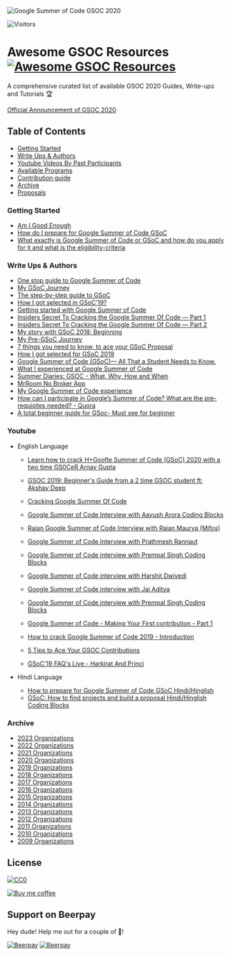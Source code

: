 ![Google Summer of Code GSOC 2020](https://miro.medium.com/max/2400/1*4e68uHCQeEwZctHT0708KA.jpeg)

![Visitors](https://visitor-badge.glitch.me/badge?page_id=realabbas.awesome-gsoc-roadmap)

# Awesome GSOC Resources [![Awesome GSOC Resources](https://cdn.rawgit.com/sindresorhus/awesome/d7305f38d29fed78fa85652e3a63e154dd8e8829/media/badge.svg)](https://github.com/sindresorhus/awesome)
A comprehensive curated list of available GSOC 2020 Guides, Write-ups and Tutorials 🏆

[Official Announcement of GSOC 2020](https://opensource.googleblog.com/2019/12/announcing-google-summer-of-code-2020.html)

## Table of Contents
- [Getting Started](#getting-started)
- [Write Ups & Authors](#write-ups--authors)
- [Youtube Videos By Past Participants](#Youtube)
- [Available Programs](#available-programs)
- [Contribution guide](contributing.md)
- [Archive](#Archive)
- [Proposals]()

### Getting Started

- [Am I Good Enough](https://google.github.io/gsocguides/student/am-i-good-enough)
- [How do I prepare for Google Summer of Code GSoC ](https://www.quora.com/How-do-I-prepare-for-the-Google-Summer-of-Code-GSoC)
- [What exactly is Google Summer of Code or GSoC and how do you apply for it and what is the eligibility-criteria](https://www.quora.com/What-exactly-is-Google-Summer-of-Code-or-GSoC-How-do-you-apply-for-it-and-what-is-the-eligibility-criteria)

### Write Ups & Authors

- [One stop guide to Google Summer of Code](https://medium.com/coding-blocks/one-stop-guide-to-google-summer-of-code-a9e803beeda7)
- [My GSoC Journey](https://medium.com/@ankushmalik631/my-gsoc-journey-4f02818fdb8d)
- [The step-by-step guide to GSoC](https://medium.com/@hellomeets/the-step-by-step-guide-to-gsoc-fea68daa8e0)
- [How I got selected in GSoC’19?](https://medium.com/coding-blocks/how-i-got-into-gsoc-2019-69e93cfb19b1)
- [Getting started with Google Summer of Code](https://medium.com/img-iit-roorkee/getting-started-with-google-summer-of-code-7dfb8f6d4572)
- [Insiders Secret To Cracking the Google Summer Of Code — Part 1](https://medium.com/fossmec/insiders-secret-to-cracking-the-google-summer-of-code-part-1-92e55dca5c18)
- [Insiders Secret To Cracking the Google Summer Of Code — Part 2](https://medium.com/fossmec/insiders-secret-to-cracking-the-google-summer-of-code-part-2-4c36b0ef8a8d)
- [My story with GSoC 2018: Beginning](https://medium.com/webpack/my-story-of-gsoc-2018-beginning-4c98d8966bfe)
- [My Pre-GSoC Journey](https://medium.com/my-gsoc-2019-journey/my-pre-gsoc-journey-2c528033b66d)
- [7 things you need to know, to ace your GSoC Proposal](https://hackernoon.com/7-things-you-need-to-know-to-ace-your-gsoc-proposal-8e422f2b6abe)
- [How I got selected for GSoC 2019](https://blog.usejournal.com/how-i-got-selected-for-gsoc-2019-75298b3e66ae)
- [Google Summer of Code (GSoC)— All That a Student Needs to Know.](https://code.likeagirl.io/google-summer-of-code-gsoc-whens-and-hows-for-students-4d8453a799bb)
- [What I experienced at Google Summer of Code](https://www.freecodecamp.org/news/the-google-summer-of-code-experience-e9329da27c66/)
- [Summer Diaries: GSOC - What, Why, How and When](http://watchout.iitr.ac.in/2019/05/summer-diaries-gsoc)
- [MrRoom No Broker App](https://www.mrroom.in)
- [My Google Summer of Code experience](https://blog.cloudboost.io/my-google-summer-of-code-experience-576bccd19788?gi=83bf64a854c2)
- [How can I participate in Google’s Summer of Code? What are the pre-requisites needed? - Quora](https://www.quora.com/How-can-I-participate-in-Google%E2%80%99s-Summer-of-Code-What-are-the-pre-requisites-needed)
- [A total beginner guide for GSoc- Must see for beginner](https://www.quora.com/How-can-I-prepare-for-Google-Summer-of-Code-2020-if-I-just-started-coding-and-have-never-contributed-to-Open-Source-before)

### Youtube

- English Language
    * [Learn how to crack H+Goofle Summer of Code (GSoC) 2020 with a two time GS0CeR Arnav Gupta](https://www.youtube.com/watch?v=76wmqvph6hg)
    * [GSOC 2019: Beginner's Guide from a 2 time GSOC student ft: Akshay Deep](https://www.youtube.com/watch?v=u0IPiGhpwRE)
    * [Cracking Google Summer Of Code](https://www.youtube.com/watch?v=nhtREXZgfP8)
    * [Google Summer of Code Interview with Aayush Arora Coding Blocks](https://www.youtube.com/watch?v=sG7EErHU6EM&list=PLl4Y2XuUavmvewAv_PUlXgzXWY44xjWmo&index=4)
    * [Rajan Google Summer of Code Interview with Rajan Maurya (Mifos)](https://www.youtube.com/watch?v=hJu20dyoG4A&list=PLl4Y2XuUavmvewAv_PUlXgzXWY44xjWmo&index=6)
    * [Google Summer of Code Interview with Prathmesh Rannaut](https://www.youtube.com/watch?v=LUHkKVotiYk&list=PLl4Y2XuUavmvewAv_PUlXgzXWY44xjWmo&index=7)
    * [Google Summer of Code interview with Prempal Singh Coding Blocks](https://www.youtube.com/watch?v=yvh1bP-BZNg&list=PLl4Y2XuUavmvewAv_PUlXgzXWY44xjWmo&index=8)
    * [Google Summer of Code interview with Harshit Dwivedi](https://www.youtube.com/watch?v=QtPKyhyhxw4&list=PLl4Y2XuUavmvewAv_PUlXgzXWY44xjWmo&index=9)

    * [Google Summer of Code interview with Jai Aditya](https://www.youtube.com/watch?v=4REJ2aoU5CM&list=PLl4Y2XuUavmvewAv_PUlXgzXWY44xjWmo&index=10)

    * [Google Summer of Code interview with Prempal Singh Coding Blocks](https://www.youtube.com/watch?v=phYOgQgMDvQ)
    * [Google Summer of Code - Making Your First contribution - Part 1](https://www.youtube.com/watch?v=phYOgQgMDvQ)
    * [How to crack Google Summer of Code 2019 - Introduction](https://www.youtube.com/watch?v=0usiv5VyNE4)
    * [5 Tips to Ace Your GSOC Contributions](https://www.youtube.com/watch?v=tPYM8UXCrxw)
    * [GSoC'19 FAQ's Live - Harkirat And Princi](https://www.youtube.com/watch?v=5g2236A-vkQ)

- Hindi Language
    * [How to prepare for Google Summer of Code GSoC Hindi/Hinglish](https://www.youtube.com/watch?v=RpdjewNuPzc)
    * [GSoC: How to find projects and build a proposal Hindi/Hinglish Coding Blocks](https://www.youtube.com/watch?v=RpdjewNuPzc&list=PLl4Y2XuUavmvewAv_PUlXgzXWY44xjWmo&index=1)
    
### Archive
- [2023 Organizations]((https://summerofcode.withgoogle.com/programs/2023/organizations))
- [2022 Organizations]((https://summerofcode.withgoogle.com/archive/2022/organizations))
- [2021 Organizations]((https://summerofcode.withgoogle.com/archive/2021/organizations))
- [2020 Organizations](https://summerofcode.withgoogle.com/archive/2020/organizations/)
- [2019 Organizations](https://summerofcode.withgoogle.com/archive/2019/organizations/)
- [2018 Organizations](https://summerofcode.withgoogle.com/archive/2018/organizations/)
- [2017 Organizations](https://summerofcode.withgoogle.com/archive/2017/organizations/)
- [2016 Organizations](https://summerofcode.withgoogle.com/archive/2016/organizations/)
- [2015 Organizations](https://www.google-melange.com/archive/gsoc/2015)
- [2014 Organizations](https://www.google-melange.com/archive/gsoc/2014)
- [2013 Organizations](https://www.google-melange.com/archive/gsoc/2013)
- [2012 Organizations](https://www.google-melange.com/archive/gsoc/2012)
- [2011 Organizations](https://www.google-melange.com/archive/gsoc/2011)
- [2010 Organizations](https://www.google-melange.com/archive/gsoc/2010)
- [2009 Organizations](https://www.google-melange.com/archive/gsoc/2009)

## License

[![CC0](http://mirrors.creativecommons.org/presskit/buttons/88x31/svg/cc-zero.svg)](https://creativecommons.org/publicdomain/zero/1.0/)

[![Buy me coffee](https://cdn.buymeacoffee.com/buttons/default-orange.png)](https://www.buymeacoffee.com/realabbas)

## Support on Beerpay
Hey dude! Help me out for a couple of :beers:!

[![Beerpay](https://beerpay.io/realabbas/awesome-gsoc-roadmap/badge.svg?style=beer-square)](https://beerpay.io/realabbas/awesome-gsoc-roadmap)  [![Beerpay](https://beerpay.io/realabbas/awesome-gsoc-roadmap/make-wish.svg?style=flat-square)](https://beerpay.io/realabbas/awesome-gsoc-roadmap?focus=wish)

